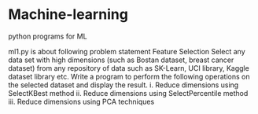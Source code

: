 # Machine-learning
python programs for ML

ml1.py is about following problem statement
Feature Selection 
Select any data set with high dimensions (such as Bostan dataset, breast cancer dataset) from any 
repository of data such as SK-Learn, UCI library, Kaggle dataset library etc. Write a program to perform 
the following operations on the selected dataset and display the result.
i. Reduce dimensions using SelectKBest method
ii. Reduce dimensions using SelectPercentile method
iii. Reduce dimensions using PCA techniques
